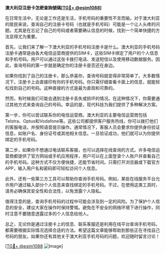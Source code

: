 **澳大利亞注册卡怎麽查詢號碼[[TG💪+ @esim1088](https://t.me/s/esim1088)]**

在日常生活中，无论是工作还是生活，手机号码的重要性不言而喻。对于澳大利亚的居民来说，查询自己的注册卡号码（也就是手机号码）可能是一个让人头疼的问题。尤其是在忘记了自己的号码或者需要确认信息的时候，找到一个简单快捷的方法显得尤为重要。

首先，让我们来了解一下澳大利亚的手机号码注册卡是什么。澳大利亚的手机号码注册卡通常是由各大电信运营商提供的SIM卡，这些SIM卡绑定了用户的个人信息和手机号码。用户可以通过这张卡拨打电话、发送短信以及使用移动数据服务。因此，查询号码的第一步就是确定你的注册卡是否还在身边。

如果你找到了自己的注册卡，那么恭喜你，查询号码就变得非常简单了。大多数情况下，注册卡上会直接印有你的手机号码。你只需仔细查看卡面上的信息，就能轻松找到自己的号码。这种直接的方式是最为直观和可靠的。

然而，有时候我们可能会遇到注册卡丢失或损坏的情况。在这种情况下，你需要通过其他方式来查询自己的号码。幸运的是，现代科技为我们提供了多种解决方案。

第一步，你可以尝试联系你的电信运营商。澳大利亚的主要电信运营商包括Telstra、Optus和Vodafone等。这些公司都提供客户服务热线，你可以拨打他们的客服电话，并按照语音提示操作。通常情况下，客服人员会要求你提供身份验证信息，如账户名、身份证号或其他相关信息。一旦验证成功，他们就可以为你提供绑定的手机号码。

第二步，如果你不想通过电话联系客服，也可以选择在线查询的方式。许多电信运营商都提供了官方网站或手机应用程序，用户可以在上面登录个人账户并查看自己的手机号码。这种方式不仅方便快捷，还能节省时间。只需打开浏览器或下载官方APP，输入用户名和密码即可轻松访问个人信息。

此外，还有一些第三方工具可以帮助你查询手机号码。例如，某些在线服务平台允许用户通过输入部分个人信息来查找绑定的手机号码。不过，在使用这类工具时，请务必确保其安全性和合法性，以免泄露个人隐私。

值得注意的是，查询手机号码的过程中可能会涉及到一定的风险。为了保护个人信息的安全，建议大家在操作时保持警惕。避免在不安全的网络环境下进行操作，同时注意不要随意透露过多的个人信息给他人。

总之，无论你是通过注册卡上的信息、联系客服还是利用在线平台查询手机号码，都需要根据实际情况选择合适的方法。希望这篇文章能够帮助到那些正在寻找自己号码的朋友。如果你还有其他关于澳大利亚手机号码的问题，欢迎随时留言讨论！

[[TG💪+ @esim1088](https://t.me/s/esim1088) ![Image](https://i.postimg.cc/4NQfJmqS/Snipaste-2025-05-13-00-14-12.png)]